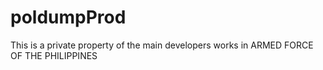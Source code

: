 # poldumpProd

This is a private property of the main developers works in ARMED FORCE OF THE PHILIPPINES
